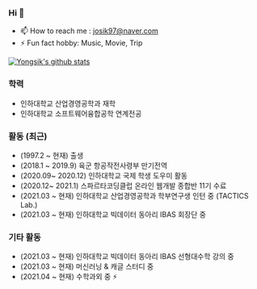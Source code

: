 ### Hi 👋

- 📫 How to reach me : josik97@naver.com 
- ⚡ Fun fact hobby: Music, Movie, Trip

[![Yongsik's github stats](https://github-readme-stats.vercel.app/api?username=JOYONGSIK)](https://github.com/anuraghazra/github-readme-stats)

### 학력

- 인하대학교 산업경영공학과 재학
- 인하대학교 소프트웨어융합공학 연계전공

### 활동 (최근)

- (1997.2 ~ 현재) 출생
- (2018.1 ~ 2019.9) 육군 항공작전사령부 만기전역
- (2020.09~ 2020.12) 인하대학교 국제 학생 도우미 활동
- (2020.12~ 2021.1) 스파르타코딩클럽 온라인 웹개발 종합반 11기 수료
- (2021.03 ~ 현재) 인하대학교 산업경영공학과 학부연구생 인턴 중 (TACTICS Lab.)
- (2021.03 ~ 현재) 인하대학교 빅데이터 동아리 IBAS 회장단 중


### 기타 활동

- (2021.03 ~ 현재) 인하대학교 빅데이터 동아리 IBAS 선형대수학 강의 중
- (2021.03 ~ 현재) 머신러닝 & 캐글 스터디 중 
- (2021.04 ~ 현재) 수학과외 중 ⚡
